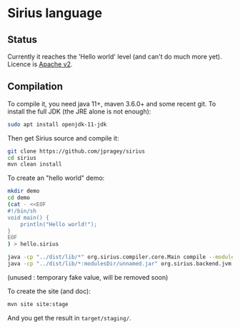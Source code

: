 # Sirius language
## Status
Currently it reaches the 'Hello world' level (and can't do much more yet).
Licence is [Apache v2](https://www.apache.org/licenses/LICENSE-2.0.html).

## Compilation
To compile it, you need java 11+, maven 3.6.0+ and some recent git.
To install the full JDK (the JRE alone is not enough):

```bash
sudo apt install openjdk-11-jdk
```
Then get Sirius source and compile it:

```bash
git clone https://github.com/jpragey/sirius
cd sirius
mvn clean install
```

To create an "hello world" demo:

```bash
mkdir demo
cd demo
(cat - <<EOF
#!/bin/sh
void main() {
    println("Hello world!");
}
EOF
) > hello.sirius

java -cp "../dist/lib/*" org.sirius.compiler.core.Main compile --module modulesDir hello.sirius
java -cp "../dist/lib/*:modulesDir/unnamed.jar" org.sirius.backend.jvm.launcher.Main unused
```
(unused : temporary fake value, will be removed soon)

To create the site (and doc):

```bash
mvn site site:stage
```
And you get the result in `target/staging/`.


